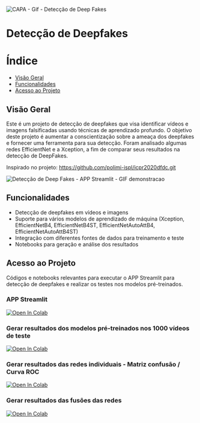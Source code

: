 
![CAPA - Gif - Detecção de Deep Fakes](https://github.com/NathFarinha/TCC_DeepFake_Detection_v1/assets/89995351/1d8e7ed7-ed14-4cec-ba0c-3392e3cead90)

# Detecção de Deepfakes

# Índice 

* [Visão Geral](#visao-geral)
* [Funcionalidades](#funcionalidades)
* [Acesso ao Projeto](#acesso-ao-projeto)

## Visão Geral

Este é um projeto de detecção de deepfakes que visa identificar vídeos e imagens falsificadas usando técnicas de aprendizado profundo. O objetivo deste projeto é aumentar a conscientização sobre a ameaça dos deepfakes e fornecer uma ferramenta para sua detecção.
Foram analisado algumas redes EfficientNet e a Xception, a fim de comparar seus resultados na detecção de DeepFakes.

Inspirado no projeto: https://github.com/polimi-ispl/icpr2020dfdc.git

![Detecção de Deep Fakes - APP Streamlit - GIF demonstracao](https://github.com/NathFarinha/TCC_DeepFake_Detection_v1/assets/89995351/d35e95eb-dad7-442f-b9c9-3e70b8b2dc93)

## Funcionalidades

- Detecção de deepfakes em vídeos e imagens
- Suporte para vários modelos de aprendizado de máquina (Xception, EfficientNetB4, EfficientNetB4ST, EfficientNetAutoAttB4, EfficientNetAutoAttB4ST)
- Integração com diferentes fontes de dados para treinamento e teste
- Notebooks para geração e análise dos resultados

## Acesso ao Projeto
Códigos e notebooks relevantes para executar o APP Streamlit para detecção de deepfakes e realizar os testes nos modelos pré-treinados.

### APP Streamlit
<a target="_blank" href="https://colab.research.google.com/github/NathFarinha/TCC_DeepFake_Detection_v1/blob/56409b5ed1648be9fa21e5a6483e79ba8dab3388/Colab%20Notebooks/PREDICTIONS/Streamlit_APP.ipynb">
  <img src="https://colab.research.google.com/assets/colab-badge.svg" alt="Open In Colab"/>
</a>

### Gerar resultados dos modelos pré-treinados nos 1000 vídeos de teste
<a target="_blank" href="https://colab.research.google.com/github/NathFarinha/TCC_DeepFake_Detection_v1/blob/2e9ec9cb20d6e3caeb7105abb80ce61ea01c644f/Colab%20Notebooks/RESULTADOS/Analyze_results_net_fusion_paper.ipynb">
  <img src="https://colab.research.google.com/assets/colab-badge.svg" alt="Open In Colab"/>
</a>

### Gerar resultados das redes individuais - Matriz confusão / Curva ROC
<a target="_blank" href="https://colab.research.google.com/github/NathFarinha/TCC_DeepFake_Detection_v1/blob/2e9ec9cb20d6e3caeb7105abb80ce61ea01c644f/Colab%20Notebooks/RESULTADOS/Analyze_results.ipynb">
  <img src="https://colab.research.google.com/assets/colab-badge.svg" alt="Open In Colab"/>
</a>

### Gerar resultados das fusões das redes
<a target="_blank" href="https://colab.research.google.com/github/NathFarinha/TCC_DeepFake_Detection_v1/blob/2e9ec9cb20d6e3caeb7105abb80ce61ea01c644f/Colab%20Notebooks/RESULTADOS/Analyze_results_net_fusion_paper.ipynb">
  <img src="https://colab.research.google.com/assets/colab-badge.svg" alt="Open In Colab"/>
</a>





